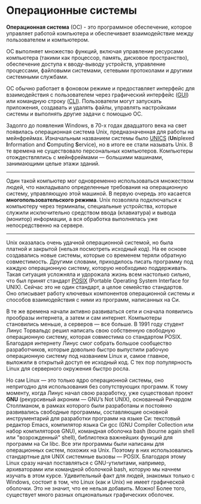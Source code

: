 # Операционные системы

**Операционная система** (ОС) - это программное обеспечение, которое управляет работой компьютера и обеспечивает взаимодействие между пользователем и компьютером.

ОС выполняет множество функций, включая управление ресурсами компьютера (такими как процессор, память, дисковое пространство), обеспечение доступа к вводу-выводу устройств, управление процессами, файловыми системами, сетевыми протоколами и другими системными службами.

ОС обычно работает в фоновом режиме и предоставляет интерфейс для взаимодействия с пользователем через графический интерфейс ([GUI](./gui.md)) или командную строку ([CLI](./cli.md)). Пользователи могут запускать приложения, создавать и удалять файлы, управлять настройками системы и выполнять другие задачи с помощью ОС.

Задолго до появления Windows, в 70-х годах двадцатого века на свет появилась операционная система Unix, предназначенная для работы на мейнфреймах. Изначальным названием системы было [UNICS](./glossary.md#unics) (**Un**iplexed **I**nformation and **C**omputing **S**ervice), но в итоге ее стали называть Unix. В те времена не существовало персональных компьютеров. Компьютеры отождествлялись с мейнфреймами — большими машинами, занимающими целые этажи зданий.
*****
Один такой компьютер мог одновременно использоваться множеством людей, что накладывало определенные требования на операционную систему, управляющую этой машиной. В первую очередь это касается **многопользовательского режима**. Unix позволяла подключаться к компьютеру через терминалы, специальные устройства, которые служили исключительно средством ввода (клавиатура) и вывода (монитор) информации, а вся обработка выполнялась уже непосредственно на сервере.
*****
Unix оказалась очень удачной операционной системой, но была платной и закрытой (нельзя посмотреть исходный код). На ее основе создавались новые системы, которые со временем теряли обратную совместимость. Другими словами, приходилось писать программу под каждую операционную систему, которую необходимо поддерживать. Такая ситуация усложняла и удорожала жизнь всем настолько сильно, что был принят стандарт [POSIX](./glossary.md#posix) (Portable Operating System Interface for UNIX). Сейчас это не один стандарт, а целое семейство стандартов. Оно описывает работу ключевых компонентов операционной системы и способов взаимодействия с ними из программ, написанных на Си.

В те же времена начали активно развиваться сети и сначала появились прообразы интернета, а затем и сам интернет. Компьютеры становились меньше, а серверов — все больше. В 1991 году студент Линус Торвальдс решил написать свою собственную свободную операционную систему, которая совместима со стандартом POSIX. Благодаря интернету Линус смог собрать большое сообщество разработчиков, которые довольно быстро выпустили рабочую операционную систему под названием Linux и, самое главное, выложили в открытый доступ ее исходный код. С тех пор популярность Linux для серверного окружения быстро росла.

Но сам Linux — это только ядро операционной системы, оно непригодно для использования без сопутствующих программ. К тому моменту, когда Линус начал свою разработку, уже существовал проект **GNU** (рекурсивный акроним — GNU’s Not UNIX), основанный Ричардом Столлманом, в рамках которого были разработаны и постоянно развивались свободные программы, составляющие основной инструментарий для разработки программ на языке Си: текстовый редактор Emacs, компилятор языка Си gcc (GNU Compiler Collection или набор компиляторов GNU), командная оболочка bash (bourne again shell или "возрожденный" shell), библиотека важнейших функций для программ на Си libc. Все эти программы были написаны для операционных систем, похожих на Unix. Поэтому в них использовались стандартные для UNIX системные вызовы — POSIX. Благодаря этому Linux сразу начал поставляться с GNU-утилитами, например, архиваторами или командной оболочкой bash, которую мы начнем изучать в этом курсе. Удивительный факт для людей, знакомых только с Windows, состоит в том, что Linux (как и Unix) не имеет графической оболочки. Это не значит, что ее нельзя добавить. Можно! Более того, существует много разных опциональных графических оболочек.